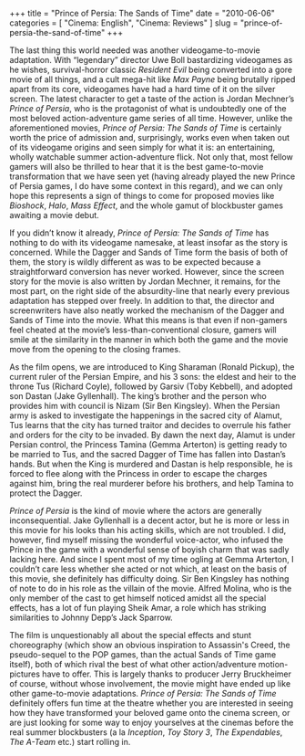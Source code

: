 +++
title = "Prince of Persia: The Sands of Time"
date = "2010-06-06"
categories = [
  "Cinema: English",
  "Cinema: Reviews"
]
slug = "prince-of-persia-the-sand-of-time"
+++

The last thing this world needed was another videogame-to-movie adaptation. With “legendary” director Uwe Boll bastardizing videogames as he wishes, survival-horror classic _Resident Evil_ being converted into a gore movie of all things, and a cult mega-hit like _Max Payne_ being brutally ripped apart from its core, videogames have had a hard time of it on the silver screen. The latest character to get a taste of the action is Jordan Mechner’s _Prince of Persia_, who is the protagonist of what is undoubtedly one of the most beloved action-adventure game series of all time. However, unlike the aforementioned movies, _Prince of Persia: The Sands of Time_ is certainly worth the price of admission and, surprisingly, works even when taken out of its videogame origins and seen simply for what it is: an entertaining, wholly watchable summer action-adventure flick. Not only that, most fellow gamers will also be thrilled to hear that it is the best game-to-movie transformation that we have seen yet (having already played the new Prince of Persia games, I do have some context in this regard), and we can only hope this represents a sign of things to come for proposed movies like _Bioshock_, _Halo_, _Mass Effect_, and the whole gamut of blockbuster games awaiting a movie debut.

If you didn’t know it already, _Prince of Persia: The Sands of Time_ has nothing to do with its videogame namesake, at least insofar as the story is concerned. While the Dagger and Sands of Time form the basis of both of them, the story is wildly different as was to be expected because a straightforward conversion has never worked. However, since the screen story for the movie is also written by Jordan Mechner, it remains, for the most part, on the right side of the absurdity-line that nearly every previous adaptation has stepped over freely. In addition to that, the director and screenwriters have also neatly worked the mechanism of the Dagger and Sands of Time into the movie. What this means is that even if non-gamers feel cheated at the movie’s less-than-conventional closure, gamers will smile at the similarity in the manner in which both the game and the movie move from the opening to the closing frames.

As the film opens, we are introduced to King Sharaman (Ronald Pickup), the current ruler of the Persian Empire, and his 3 sons: the eldest and heir to the throne Tus (Richard Coyle), followed by Garsiv (Toby Kebbell), and adopted son Dastan (Jake Gyllenhall). The king’s brother and the person who provides him with council is Nizam (Sir Ben Kingsley). When the Persian army is asked to investigate the happenings in the sacred city of Alamut, Tus learns that the city has turned traitor and decides to overrule his father and orders for the city to be invaded. By dawn the next day, Alamut is under Persian control, the Princess Tamina (Gemma Arterton) is getting ready to be married to Tus, and the sacred Dagger of Time has fallen into Dastan’s hands. But when the King is murdered and Dastan is help responsible, he is forced to flee along with the Princess in order to escape the charges against him, bring the real murderer before his brothers, and help Tamina to protect the Dagger.

_Prince of Persia_ is the kind of movie where the actors are generally inconsequential. Jake Gyllenhall is a decent actor, but he is more or less in this movie for his looks than his acting skills, which are not troubled. I did, however, find myself missing the wonderful voice-actor, who infused the Prince in the game with a wonderful sense of boyish charm that was sadly lacking here. And since I spent most of my time ogling at Gemma Arterton, I couldn’t care less whether she acted or not which, at least on the basis of this movie, she definitely has difficulty doing. Sir Ben Kingsley has nothing of note to do in his role as the villain of the movie. Alfred Molina, who is the only member of the cast to get himself noticed amidst all the special effects, has a lot of fun playing Sheik Amar, a role which has striking similarities to Johnny Depp’s Jack Sparrow.

The film is unquestionably all about the special effects and stunt choreography (which show an obvious inspiration to Assassin's Creed, the pseudo-sequel to the POP games, than the actual Sands of Time game itself), both of which rival the best of what other action/adventure motion-pictures have to offer. This is largely thanks to producer Jerry Bruckheimer of course, without whose involvement, the movie might have ended up like other game-to-movie adaptations. _Prince of Persia: The Sands of Time_ definitely offers fun time at the theatre whether you are interested in seeing how they have transformed your beloved game onto the cinema screen, or are just looking for some way to enjoy yourselves at the cinemas before the real summer blockbusters (a la _Inception_, _Toy Story 3_, _The Expendables_, _The A-Team_ etc.) start rolling in.
